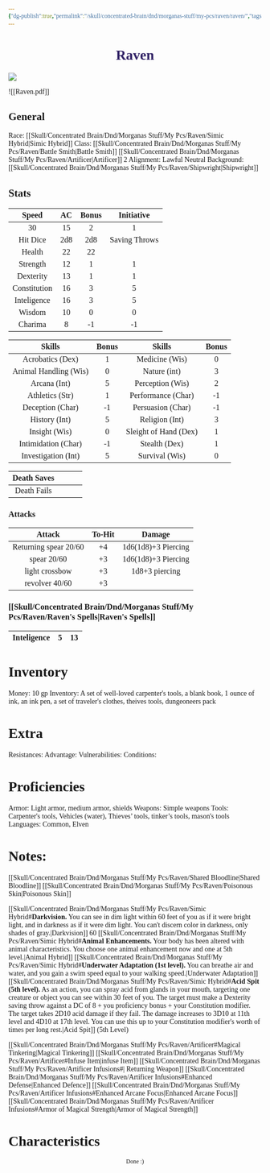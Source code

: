 ```yaml
---
{"dg-publish":true,"permalink":"/skull/concentrated-brain/dnd/morganas-stuff/my-pcs/raven/raven/","tags":["Tagless"],"noteIcon":""}
---
```


<style id="Force_Custom_Fonts" type="text/css">@font-face{font-style:normal;font-family:"Merriweather";src:local("Merriweather")}@font-face{font-style:bolder;font-family:"Merriweather";src:local("Merriweather")}@font-face{font-style:normal;font-family:"Merriweather";src:local("Merriweather");unicode-range:U+0-FF,U+2E80-9FFF,U+F900-FAFF,U+FE30-FE4F,U+20000-2FA1F}@font-face{font-style:bolder;font-family:"Merriweather";src:local("Merriweather");unicode-range:U+0-FF,U+2E80-9FFF,U+F900-FAFF,U+FE30-FE4F,U+20000-2FA1F}@font-face{font-style:normal;font-family:"Merriweather";src:local("Merriweather");unicode-range:U+0-FF}@font-face{font-style:bolder;font-family:"Merriweather";src:local("Merriweather");unicode-range:U+0-FF}:not(pre):not(code):not(textarea):not(tt):not(kbd):not(samp):not(var){font-family:"Merriweather"!important}pre,code,textarea,tt,kbd,samp,var{font-family:monospace!important}pre *,code *,textarea *,tt *,kbd *,samp *,var *{font-family:monospace!important}</style>


# <center><span style="color:#322366">Raven </span></center>
 
![](https://i.imgur.com/28cl6bL.jpeg)

![[Raven.pdf]]


## General
 Race:  [[Skull/Concentrated Brain/Dnd/Morganas Stuff/My Pcs/Raven/Simic Hybrid\|Simic Hybrid]]
 Class:  [[Skull/Concentrated Brain/Dnd/Morganas Stuff/My Pcs/Raven/Battle Smith\|Battle Smith]] [[Skull/Concentrated Brain/Dnd/Morganas Stuff/My Pcs/Raven/Artificer\|Artificer]] 2
 Alignment: Lawful Neutral
 Background: [[Skull/Concentrated Brain/Dnd/Morganas Stuff/My Pcs/Raven/Shipwright\|Shipwright]] 

## Stats

|    Speed     | AC  | Bonus |  Initiative   |
|:------------:|:---:|:-----:|:-------------:|
|      30      | 15  |   2   |       1       |
|   Hit Dice   | 2d8 |  2d8  | Saving Throws |
|    Health    | 22  |  22   |               |
|   Strength   | 12  |   1   |       1       |
|  Dexterity   | 13  |   1   |       1       |
| Constitution | 16  |   3   |       5       |
| Inteligence  | 16  |   3   |       5       |
|    Wisdom    | 10  |   0   |       0       |
|   Charima    |  8  |  -1   |      -1       |

|        Skills         | Bonus |        Skills         | Bonus |
|:---------------------:|:-----:|:---------------------:|:-----:|
|   Acrobatics (Dex)    |   1   |    Medicine (Wis)     |   0   |
| Animal Handling (Wis) |   0   |     Nature (int)      |   3   |
|     Arcana (Int)      |   5   |   Perception (Wis)    |   2   |
|    Athletics (Str)    |   1   |  Performance (Char)   |  -1   |
|   Deception (Char)    |  -1   |   Persuasion (Char)   |  -1   |
|     History (Int)     |   5   |    Religion (Int)     |   3   |
|     Insight (Wis)     |   0   | Sleight of Hand (Dex) |   1   |
|  Intimidation (Char)  |  -1   |     Stealth (Dex)     |   1   |
|  Investigation (Int)  |   5   |    Survival (Wis)     |   0   |

| Death Saves |     |     |     |
|:-----------:| --- | --- | --- |
| Death Fails |     |     |     |
### Attacks

|        Attack         | To-Hit |       Damage        |
|:---------------------:|:------:|:-------------------:|
| Returning spear 20/60 |   +4   | 1d6(1d8)+3 Piercing |
|      spear 20/60      |   +3   | 1d6(1d8)+3 Piercing |
|    light crossbow     |   +3   |   1d8+3 piercing    |
|    revolver 40/60     |   +3   |                     |

### [[Skull/Concentrated Brain/Dnd/Morganas Stuff/My Pcs/Raven/Raven's Spells\|Raven's Spells]]

| Inteligence |  5  | 13  |
| :---------: | :-: | :-: |

# Inventory

Money: 10 gp
Inventory: A set of well-loved carpenter's tools, a blank book, 1 ounce of ink, an ink pen, a set of traveler's clothes, theives tools, dungeoneers pack

# Extra
Resistances: 
Advantage: 
Vulnerabilities: 
Conditions: 
  

# Proficiencies
		
Armor:  Light armor, medium armor, shields
Weapons: Simple weapons
Tools: Carpenter's tools, Vehicles (water), Thieves’ tools, tinker’s tools, mason's tools
Languages: Common, Elven

# Notes: 

[[Skull/Concentrated Brain/Dnd/Morganas Stuff/My Pcs/Raven/Shared Bloodline\|Shared Bloodline]]
	[[Skull/Concentrated Brain/Dnd/Morganas Stuff/My Pcs/Raven/Poisonous Skin\|Poisonous Skin]]

[[Skull/Concentrated Brain/Dnd/Morganas Stuff/My Pcs/Raven/Simic Hybrid#**Darkvision.** You can see in dim light within 60 feet of you as if it were bright light, and in darkness as if it were dim light. You can't discern color in darkness, only shades of gray.\|Darkvision]] 60
[[Skull/Concentrated Brain/Dnd/Morganas Stuff/My Pcs/Raven/Simic Hybrid#**Animal Enhancements.** Your body has been altered with animal characteristics. You choose one animal enhancement now and one at 5th level.\|Animal Hybrid]]
	[[Skull/Concentrated Brain/Dnd/Morganas Stuff/My Pcs/Raven/Simic Hybrid#**Underwater Adaptation (1st level).** You can breathe air and water, and you gain a swim speed equal to your walking speed.\|Underwater Adaptation]]
	[[Skull/Concentrated Brain/Dnd/Morganas Stuff/My Pcs/Raven/Simic Hybrid#**Acid Spit (5th level).** As an action, you can spray acid from glands in your mouth, targeting one creature or object you can see within 30 feet of you. The target must make a Dexterity saving throw against a DC of 8 + you proficiency bonus + your Constitution modifier. The target takes 2D10 acid damage if they fail. The damage increases to 3D10 at 11th level and 4D10 at 17th level. You can use this up to your Constitution modifier's worth of times per long rest.\|Acid Spit]] (5th Level)	

[[Skull/Concentrated Brain/Dnd/Morganas Stuff/My Pcs/Raven/Artificer#Magical Tinkering\|Magical Tinkering]]
[[Skull/Concentrated Brain/Dnd/Morganas Stuff/My Pcs/Raven/Artificer#Infuse Item\|infuse Item]]
	[[Skull/Concentrated Brain/Dnd/Morganas Stuff/My Pcs/Raven/Artificer Infusions#\| Returning Weapon]]
	[[Skull/Concentrated Brain/Dnd/Morganas Stuff/My Pcs/Raven/Artificer Infusions#Enhanced Defense\|Enhanced Defence]]
	[[Skull/Concentrated Brain/Dnd/Morganas Stuff/My Pcs/Raven/Artificer Infusions#Enhanced Arcane Focus\|Enhanced Arcane Focus]]
	[[Skull/Concentrated Brain/Dnd/Morganas Stuff/My Pcs/Raven/Artificer Infusions#Armor of Magical Strength\|Armor of Magical Strength]]

# Characteristics 














<center><sub>Done :)</sub></center>


<script src="https://utteranc.es/client.js"
        repo="WonderingGodling/My-Mind-Space"
        issue-term="title"
        theme="preferred-color-scheme"
        crossorigin="anonymous"
        async>
</script>